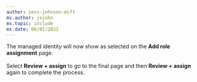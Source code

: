 ```yaml
---
author: jess-johnson-msft
ms.author: jejohn
ms.topic: include
ms.date: 06/01/2022
---
```


The managed identity will now show as selected on the **Add role assignment** page.
<br><br>
Select **Review + assign** to go to the final page and then **Review + assign** again to complete the process.
